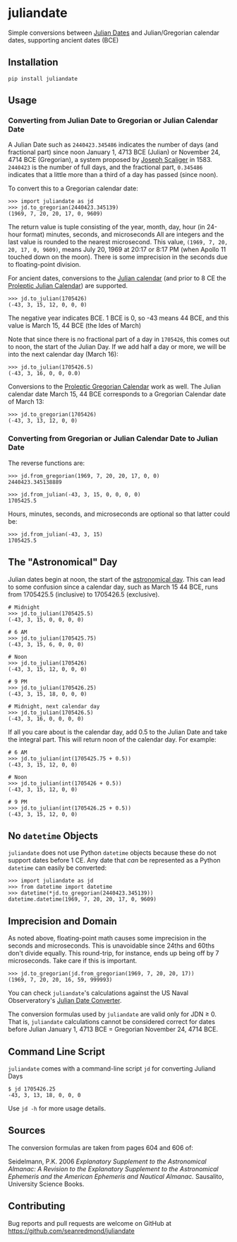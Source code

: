 # juliandate

Simple conversions between [Julian
Dates](https://en.wikipedia.org/wiki/Julian_day) and Julian/Gregorian
calendar dates, supporting ancient dates (BCE)

## Installation

    pip install juliandate
    
## Usage

### Converting from Julian Date to Gregorian or Julian Calendar Date

A Julian Date such as `2440423.345486` indicates the number of days
(and fractional part) since noon January 1, 4713 BCE (Julian) or
November 24, 4714 BCE (Gregorian), a system proposed by [Joseph
Scaliger](https://en.wikipedia.org/wiki/Joseph_Justus_Scaliger)
in 1583. `2440423` is the number of full days, and the fractional
part, `0.345486` indicates that a little more than a third of a day
has passed (since noon).

To convert this to a Gregorian calendar date:

    >>> import juliandate as jd
    >>> jd.to_gregorian(2440423.345139)
	(1969, 7, 20, 20, 17, 0, 9609)
	
The return value is tuple consisting of the year, month, day, hour (in
24-hour format) minutes, seconds, and microseconds All are integers
and the last value is rounded to the nearest microsecond. This value,
`(1969, 7, 20, 20, 17, 0, 9609)`, means July 20, 1969 at 20:17 or 8:17
PM (when Apollo 11 touched down on the moon). There is some
imprecision in the seconds due to floating-point division.

For ancient dates, conversions to the [Julian
calendar](https://en.wikipedia.org/wiki/Julian_calendar) (and prior to
8 CE the [Proleptic Julian
Calendar](https://en.wikipedia.org/wiki/Proleptic_Julian_calendar))
are supported.

    >>> jd.to_julian(1705426)
	(-43, 3, 15, 12, 0, 0, 0)
	
The negative year indicates BCE. 1 BCE is 0, so -43 means 44 BCE, and
this value is March 15, 44 BCE (the Ides of March)

Note that since there is no fractional part of a day in `1705426`,
this comes out to noon, the start of the Julian Day. If we add half a
day or more, we will be into the next calendar day (March 16):

    >>> jd.to_julian(1705426.5)
	(-43, 3, 16, 0, 0, 0.0)
	
Conversions to the [Proleptic Gregorian
Calendar](https://en.wikipedia.org/wiki/Proleptic_Gregorian_calendar)
work as well. The Julian calendar date March 15, 44 BCE corresponds to
a Gregorian Calendar date of March 13:

    >>> jd.to_gregorian(1705426)
	(-43, 3, 13, 12, 0, 0)
	
	
### Converting from Gregorian or Julian Calendar Date to Julian Date

The reverse functions are:

    >>> jd.from_gregorian(1969, 7, 20, 20, 17, 0, 0)
    2440423.345138889
	
	>>> jd.from_julian(-43, 3, 15, 0, 0, 0, 0)
	1705425.5
	
Hours, minutes, seconds, and microseconds are optional so that latter could be:

	>>> jd.from_julian(-43, 3, 15)
	1705425.5

## The "Astronomical" Day

Julian dates begin at noon, the start of the [astronomical
day](https://en.wikipedia.org/wiki/Astronomical_day). This can lead to
some confusion since a calendar day, such as March 15 44 BCE, runs
from 1705425.5 (inclusive) to 1705426.5 (exclusive).

	# Midnight
    >>> jd.to_julian(1705425.5) 
	(-43, 3, 15, 0, 0, 0, 0)

	# 6 AM
    >>> jd.to_julian(1705425.75)
    (-43, 3, 15, 6, 0, 0, 0)
	
	# Noon
	>>> jd.to_julian(1705426)
	(-43, 3, 15, 12, 0, 0, 0)
	
	# 9 PM
	>>> jd.to_julian(1705426.25)
    (-43, 3, 15, 18, 0, 0, 0)
	
	# Midnight, next calendar day
    >>> jd.to_julian(1705426.5)
    (-43, 3, 16, 0, 0, 0, 0)
	
If all you care about is the calendar day, add 0.5 to the Julian Date
and take the integral part. This will return noon of the calendar
day. For example:

	# 6 AM
	>>> jd.to_julian(int(1705425.75 + 0.5))
	(-43, 3, 15, 12, 0, 0)	
	
	# Noon
	>>> jd.to_julian(int(1705426 + 0.5))
	(-43, 3, 15, 12, 0, 0)
	
	# 9 PM
	>>> jd.to_julian(int(1705426.25 + 0.5))
	(-43, 3, 15, 12, 0, 0)
	
## No `datetime` Objects

`juliandate` does not use Python `datetime` objects because these do
not support dates before 1 CE. Any date that _can_ be represented as a
Python `datetime` can easily be converted:

    >>> import juliandate as jd
	>>> from datetime import datetime
	>>> datetime(*jd.to_gregorian(2440423.345139))
	datetime.datetime(1969, 7, 20, 20, 17, 0, 9609)
	
	
## Imprecision and Domain

As noted above, floating-point math causes some imprecision in the
seconds and microseconds. This is unavoidable since 24ths and 60ths
don't divide equally. This round-trip, for instance, ends up being off
by 7 microseconds. Take care if this is important.

    >>> jd.to_gregorian(jd.from_gregorian(1969, 7, 20, 20, 17))
    (1969, 7, 20, 20, 16, 59, 999993)
	
You can check `juliandate`'s calculations against the US Naval
Observeratory's [Julian Date
Converter](https://aa.usno.navy.mil/data/JulianDate).

The conversion formulas used by `juliandate` are valid only for JDN ≥ 0. That is, `juliandate` calculations cannot be considered correct for dates before Julian January 1, 4713 BCE = Gregorian November 24, 4714 BCE.
	
## Command Line Script

`juliandate` comes with a command-line script `jd` for converting Juliand Days

    $ jd 1705426.25
    -43, 3, 13, 18, 0, 0, 0
	
Use `jd -h` for more usage details.

## Sources

The conversion formulas are taken from pages 604 and 606 of:

Seidelmann, P.K. 2006 _Explanatory Supplement to the Astronomical Almanac: A Revision to the Explanatory Supplement to the Astronomical Ephemeris and the American Ephemeris and Nautical Almanac._ Sausalito, University Science Books.


## Contributing

Bug reports and pull requests are welcome on GitHub at
https://github.com/seanredmond/juliandate

